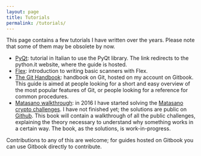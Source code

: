 ```yaml
---
layout: page
title: Tutorials
permalink: /tutorials/
---
```


This page contains a few tutorials I have written over the years. Please note that some
of them may be obsolete by now.

*  [PyQt](http://www.python.it/wiki/show/qttutorial): tutorial in Italian to use the PyQt library. The link redirects
to the python.it website, where the guide is hosted.
*  [Flex](tutorials/flex.md): introduction to writing basic scanners with Flex.
*  [The Git Handbook](https://www.gitbook.com/book/shainer/git-handbook/details): handbook on Git, hosted on my account
on Gitbook. This guide is aimed at people looking for a short and easy overview of the most popular features of Git,
or people looking for a reference for common procedures.
*  [Matasano walkthrough](https://www.gitbook.com/book/shainer/matasano-crypto-challenges-walkthrough/details):
in 2016 I have started solving the [Matasano crypto challenges](http://cryptopals.com). I have not finished yet; the
solutions are public on [Github](https://github.com/shainer/matasano). This book will contain a walkthrough of all
the public challenges, explaining the theory necessary to understand why something works in a certain way.
The book, as the solutions, is work-in-progress.

Contributions to any of this are welcome; for guides hosted on Gitbook you can use Gitbook directly to contribute.

